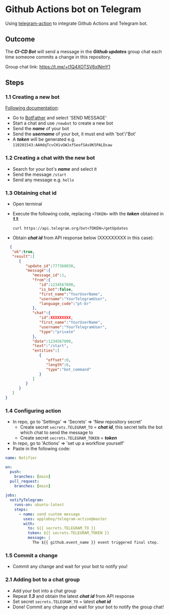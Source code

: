 # Github Actions bot on Telegram

Using [telegram-action](https://github.com/appleboy/telegram-action) to integrate Github Actions and Telegram bot.

## Outcome
The ***CI-CD Bot*** will send a message in the ***Github updates*** group chat each time someone commits a change in this repository.

Group chat link: https://t.me/+t1Q4XOTSV6xlNmY1

## Steps

### 1.1 Creating a new bot
[Following documentation](https://core.telegram.org/bots#6-botfather):
* Go to [BotFather](https://t.me/botfather) and select 'SEND MESSAGE'
* Start a chat and use `/newbot` to create a new bot
* Send the ***name*** of your bot
* Send the ***username*** of your bot, it must end with 'bot'/'Bot'
* A ***token*** will be generated e.g. `110201543:AAHdqTcvCH1vGWJxfSeofSAs0K5PALDsaw`

### 1.2 Creating a chat with the new bot
* Search for your bot's ***name*** and select it
* Send the message `/start`
* Send any message e.g. `hello`

### 1.3 Obtaining chat id
* Open terminal
* Execute the following code, replacing `<TOKEN>` with the ***token*** obtained in ***1.1***:
  
  `curl https://api.telegram.org/bot<TOKEN>/getUpdates`
* Obtain ***chat id*** from API response below (XXXXXXXXX in this case):
```json
  {
   "ok":true,
   "result":[
      {
         "update_id":777368030,
         "message":{
            "message_id":1,
            "from":{
               "id":1234567890,
               "is_bot":false,
               "first_name":"YourUserName",
               "username":"YourTelegramUser",
               "language_code":"pt-br"
            },
            "chat":{
               "id":XXXXXXXXX,
               "first_name":"YourUserName",
               "username":"YourTelegramUser",
               "type":"private"
            },
            "date":1234567890,
            "text":"/start",
            "entities":[
               {
                  "offset":0,
                  "length":6,
                  "type":"bot_command"
               }
            ]
         }
      }
   ]
}
```

### 1.4 Configuring action
* In repo, go to 'Settings' => 'Secrets' => 'New repository secret'
  * Create secret `secrets.TELEGRAM_TO` = ***chat id***, this secret tells the bot which chat to send the message to
  * Create secret `secrets.TELEGRAM_TOKEN` = ***token***
* In repo, go to 'Actions' => 'set up a workflow yourself'
* Paste in the following code:
```yml
name: Notifier

on:
  push:
    branches: [main]
  pull_request:
    branches: [main]
    
jobs:
  notifyTelegram:
    runs-on: ubuntu-latest
    steps:
      - name: send custom message
        uses: appleboy/telegram-action@master
        with:
          to: ${{ secrets.TELEGRAM_TO }}
          token: ${{ secrets.TELEGRAM_TOKEN }}
          message: |
            The ${{ github.event_name }} event triggered final step.
```
### 1.5 Commit a change
* Commit any change and wait for your bot to notify you!

### 2.1 Adding bot to a chat group
* Add your bot into a chat group
* Repeat ***1.3*** and obtain the latest ***chat id*** from API response
* Set secret `secrets.TELEGRAM_TO` = latest ***chat id***
* Done! Commit any change and wait for your bot to notify the group chat!
